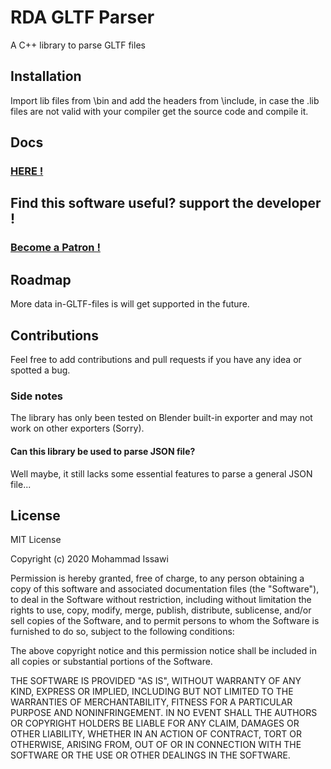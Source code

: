 # RDA GLTF Parser
 A C++ library to parse GLTF files
 ## Installation
 Import lib files from \bin and add the headers from \include, in case the .lib files are not valid with your compiler get the source code and compile it.
 ## Docs
 ### [HERE !](https://reddeadalice.github.io/docs/RDA-GLTF-Parser/RDA-GLTF-Parser.html)
 ## Find this software useful? support the developer !
### [Become a Patron !](https://www.patreon.com/RedDeadAlice)
 ## Roadmap
 More data in-GLTF-files is will get supported in the future.
## Contributions
Feel free to add contributions and pull requests if you have any idea or spotted a bug.
### Side notes
The library has only been tested on Blender built-in exporter and may not work on other exporters (Sorry).
#### Can this library be used to parse JSON file?
Well maybe, it still lacks some essential features to parse a general JSON file...
## License
MIT License

Copyright (c) 2020 Mohammad Issawi

Permission is hereby granted, free of charge, to any person obtaining a copy
of this software and associated documentation files (the "Software"), to deal
in the Software without restriction, including without limitation the rights
to use, copy, modify, merge, publish, distribute, sublicense, and/or sell
copies of the Software, and to permit persons to whom the Software is
furnished to do so, subject to the following conditions:

The above copyright notice and this permission notice shall be included in all
copies or substantial portions of the Software.

THE SOFTWARE IS PROVIDED "AS IS", WITHOUT WARRANTY OF ANY KIND, EXPRESS OR
IMPLIED, INCLUDING BUT NOT LIMITED TO THE WARRANTIES OF MERCHANTABILITY,
FITNESS FOR A PARTICULAR PURPOSE AND NONINFRINGEMENT. IN NO EVENT SHALL THE
AUTHORS OR COPYRIGHT HOLDERS BE LIABLE FOR ANY CLAIM, DAMAGES OR OTHER
LIABILITY, WHETHER IN AN ACTION OF CONTRACT, TORT OR OTHERWISE, ARISING FROM,
OUT OF OR IN CONNECTION WITH THE SOFTWARE OR THE USE OR OTHER DEALINGS IN THE
SOFTWARE.
